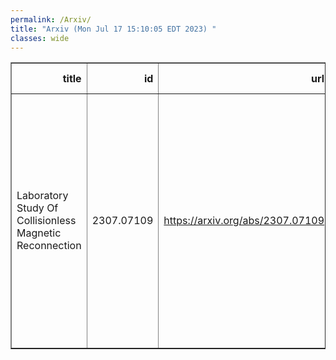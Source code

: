```yaml
---
permalink: /Arxiv/
title: "Arxiv (Mon Jul 17 15:10:05 EDT 2023) "
classes: wide
---
```

<table border="1" class="dataframe">
  <thead>
    <tr style="text-align: right;">
      <th>title</th>
      <th>id</th>
      <th>url</th>
      <th>authors</th>
      <th>Local Authors</th>
    </tr>
  </thead>
  <tbody>
    <tr>
      <td>Laboratory Study Of Collisionless Magnetic Reconnection</td>
      <td>2307.07109</td>
      <td><a href="https://arxiv.org/abs/2307.07109" target="_blank">https://arxiv.org/abs/2307.07109</a></td>
      <td>H. Ji, J. Yoo, W. Fox, M. Yamada, M. Argall, J. Egedal, Y. -H. Liu, R. Wilder, S. Eriksson, W. Daughton, K. Bergstedt, S. Bose, J. Burch, R. Torbert, J. Ng, L. -J. Chen</td>
      <td>Subhash Bose</td>
    </tr>
  </tbody>
</table>